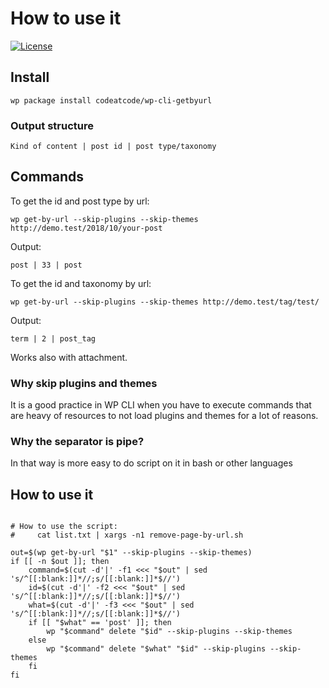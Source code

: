 # How to use it
[![License](https://img.shields.io/badge/License-GPL%20v2-blue.svg)](https://img.shields.io/badge/License-GPL%20v2-blue.svg)   

## Install
`wp package install codeatcode/wp-cli-getbyurl`

### Output structure
`Kind of content | post id | post type/taxonomy`

## Commands
To get the id and post type by url:

`wp get-by-url --skip-plugins --skip-themes http://demo.test/2018/10/your-post`

Output:

`post | 33 | post`

To get the id and taxonomy by url:

`wp get-by-url --skip-plugins --skip-themes http://demo.test/tag/test/`

Output:

`term | 2 | post_tag`

Works also with attachment.

### Why skip plugins and themes

It is a good practice in WP CLI when you have to execute commands that are heavy of resources to not load plugins and themes for a lot of reasons.

### Why the separator is pipe?

In that way is more easy to do script on it in bash or other languages

## How to use it

```#!/bin/bash

# How to use the script:
#     cat list.txt | xargs -n1 remove-page-by-url.sh

out=$(wp get-by-url "$1" --skip-plugins --skip-themes)
if [[ -n $out ]]; then
    command=$(cut -d'|' -f1 <<< "$out" | sed 's/^[[:blank:]]*//;s/[[:blank:]]*$//')
    id=$(cut -d'|' -f2 <<< "$out" | sed 's/^[[:blank:]]*//;s/[[:blank:]]*$//')
    what=$(cut -d'|' -f3 <<< "$out" | sed 's/^[[:blank:]]*//;s/[[:blank:]]*$//')
    if [[ "$what" == 'post' ]]; then
        wp "$command" delete "$id" --skip-plugins --skip-themes
    else
        wp "$command" delete "$what" "$id" --skip-plugins --skip-themes
    fi
fi
```

